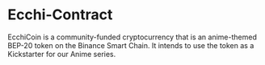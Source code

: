 # Ecchi-Contract

EcchiCoin is a community-funded cryptocurrency that is an anime-themed BEP-20 token on the Binance Smart Chain. It intends to use the token as a Kickstarter for our Anime series.  
